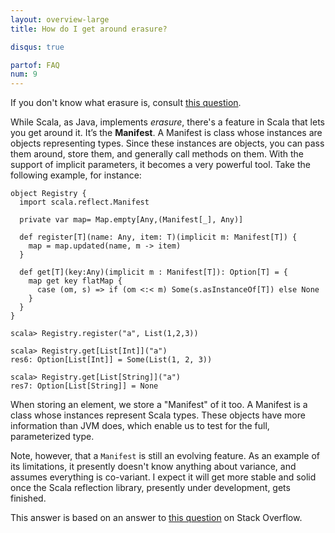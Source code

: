 ```yaml
---
layout: overview-large
title: How do I get around erasure?

disqus: true

partof: FAQ
num: 9
---
```

If you don't know what erasure is, consult [this question](erasedTypeParameters.html).

While Scala, as Java, implements _erasure_, there's a feature in Scala that
lets you get around it. It’s the **Manifest**. A Manifest is class whose
instances are objects representing types. Since these instances are objects,
you can pass them around, store them, and generally call methods on them. With
the support of implicit parameters, it becomes a very powerful tool. Take the
following example, for instance:

    object Registry {
      import scala.reflect.Manifest
      
      private var map= Map.empty[Any,(Manifest[_], Any)] 
      
      def register[T](name: Any, item: T)(implicit m: Manifest[T]) {
        map = map.updated(name, m -> item)
      }
      
      def get[T](key:Any)(implicit m : Manifest[T]): Option[T] = {
        map get key flatMap {
          case (om, s) => if (om <:< m) Some(s.asInstanceOf[T]) else None
        }
      }
    }
    
    scala> Registry.register("a", List(1,2,3))
    
    scala> Registry.get[List[Int]]("a")
    res6: Option[List[Int]] = Some(List(1, 2, 3))
    
    scala> Registry.get[List[String]]("a")
    res7: Option[List[String]] = None

When storing an element, we store a "Manifest" of it too. A Manifest is a class
whose instances represent Scala types. These objects have more information than
JVM does, which enable us to test for the full, parameterized type.

Note, however, that a `Manifest` is still an evolving feature. As an example of
its limitations, it presently doesn't know anything about variance, and assumes
everything is co-variant. I expect it will get more stable and solid once the
Scala reflection library, presently under development, gets finished.

This answer is based on an answer to [this question](http://stackoverflow.com/q/1094173/53013) on Stack Overflow.

